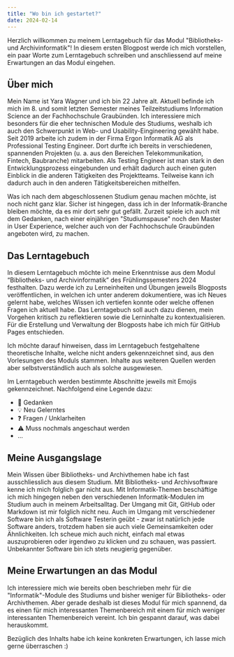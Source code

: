```yaml
---
title: "Wo bin ich gestartet?"
date: 2024-02-14
---
```


Herzlich willkommen zu meinem Lerntagebuch für das Modul "Bibliotheks- und Archivinformatik"! In diesem ersten Blogpost werde ich mich vorstellen, ein paar Worte zum Lerntagebuch schreiben und anschliessend auf meine Erwartungen an das Modul eingehen.

## Über mich
Mein Name ist Yara Wagner und ich bin 22 Jahre alt. Aktuell befinde ich mich im 8. und somit letzten Semester meines Teilzeitstudiums Information Science an der Fachhochschule Graubünden. Ich interessiere mich besonders für die eher technischen Module des Studiums, weshalb ich auch den Schwerpunkt in Web- und Usability-Eingineering gewählt habe. Seit 2019 arbeite ich zudem in der Firma Ergon Informatik AG als Professional Testing Engineer. Dort durfte ich bereits in verschiedenen, spannenden Projekten (u. a. aus den Bereichen Telekommunikation, Fintech, Baubranche) mitarbeiten. Als Testing Engineer ist man stark in den Entwicklungsprozess eingebunden und erhält dadurch auch einen guten Einblick in die anderen Tätigkeiten des Projektteams. Teilweise kann ich dadurch auch in den anderen Tätigkeitsbereichen mithelfen.

Was ich nach dem abgeschlossenen Studium genau machen möchte, ist noch nicht ganz klar. Sicher ist hingegen, dass ich in der Informatik-Branche bleiben möchte, da es mir dort sehr gut gefällt. Zurzeit spiele ich auch mit dem Gedanken, nach einer einjährigen "Studiumspause" noch den Master in User Experience, welcher auch von der Fachhochschule Graubünden angeboten wird, zu machen.

## Das Lerntagebuch
In diesem Lerntagebuch möchte ich meine Erkenntnisse aus dem Modul “Bibliotheks- und Archivinformatik” des Frühlingssemesters 2024 festhalten. Dazu werde ich zu Lerneinheiten und Übungen jeweils Blogposts veröffentlichen, in welchen ich unter anderem dokumentiere, was ich Neues gelernt habe, welches Wissen ich vertiefen konnte oder welche offenen Fragen ich aktuell habe. Das Lerntagebuch soll auch dazu dienen, mein Vorgehen kritisch zu reflektieren sowie die Lerninhalte zu kontextualisieren. Für die Erstellung und Verwaltung der Blogposts habe ich mich für GitHub Pages entschieden.

Ich möchte darauf hinweisen, dass im Lerntagebuch festgehaltene theoretische Inhalte, welche nicht anders gekennzeichnet sind, aus den Vorlesungen des Moduls stammen. Inhalte aus weiteren Quellen werden aber selbstverständlich auch als solche ausgewiesen.

Im Lerntagebuch werden bestimmte Abschnitte jeweils mit Emojis gekennzeichnet. Nachfolgend eine Legende dazu:
- 💭 Gedanken
- 💡 Neu Gelerntes
- ❓ Fragen / Unklarheiten
- ⚠️ Muss nochmals angeschaut werden
- ...

## Meine Ausgangslage
Mein Wissen über Bibliotheks- und Archivthemen habe ich fast ausschliesslich aus diesem Studium. Mit Bibliotheks- und Archivsoftware kenne ich mich folglich gar nicht aus. Mit Informatik-Themen beschäftige ich mich hingegen neben den verschiedenen Informatik-Modulen im Studium auch in meinem Arbeitsalltag. Der Umgang mit Git, GitHub oder Markdown ist mir folglich nicht neu. Auch im Umgang mit verschiedener Software bin ich als Software Testerin geübt - zwar ist natürlich jede Software anders, trotzdem haben sie auch viele Gemeinsamkeiten oder Ähnlichkeiten. Ich scheue mich auch nicht, einfach mal etwas auszuprobieren oder irgendwo zu klicken und zu schauen, was passiert. Unbekannter Software bin ich stets neugierig gegenüber.


## Meine Erwartungen an das Modul
Ich interessiere mich wie bereits oben beschrieben mehr für die "Informatik"-Module des Studiums und bisher weniger für Bibliotheks- oder Archivthemen. Aber gerade deshalb ist dieses Modul für mich spannend, da es einen für mich interessanten Themenbereich mit einem für mich weniger interessanten Themenbereich vereint. Ich bin gespannt darauf, was dabei herauskommt.

Bezüglich des Inhalts habe ich keine konkreten Erwartungen, ich lasse mich gerne überraschen :)
